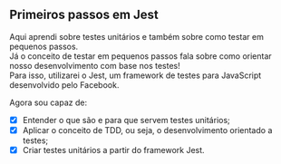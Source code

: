 ## Primeiros passos em Jest

Aqui aprendi sobre testes unitários e também sobre como testar em pequenos passos.<br>
Já o conceito de testar em pequenos passos fala sobre como orientar nosso desenvolvimento com base nos testes!<br>
Para isso, utilizarei o Jest, um framework de testes para JavaScript desenvolvido pelo Facebook.

Agora sou capaz de:
- [x] Entender o que são e para que servem testes unitários;
- [x] Aplicar o conceito de TDD, ou seja, o desenvolvimento orientado a testes;
- [x] Criar testes unitários a partir do framework Jest.